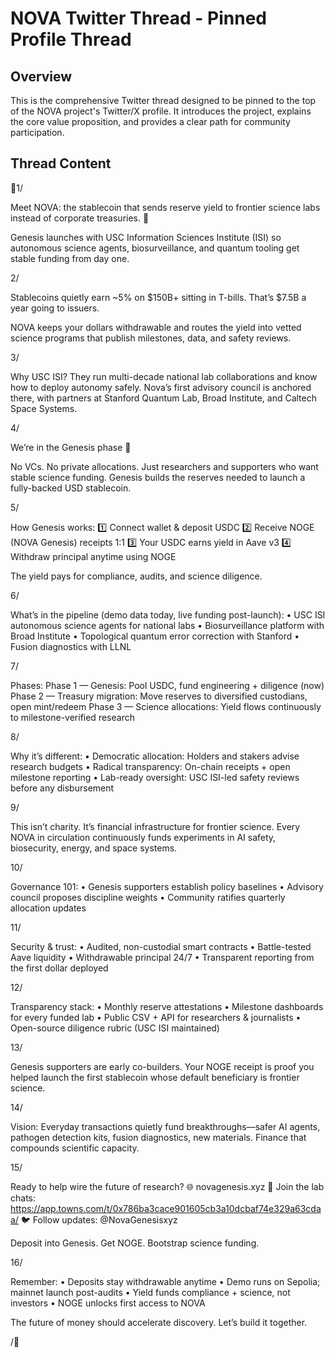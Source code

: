 # NOVA Twitter Thread - Pinned Profile Thread

## Overview
This is the comprehensive Twitter thread designed to be pinned to the top of the NOVA project's Twitter/X profile. It introduces the project, explains the core value proposition, and provides a clear path for community participation.

## Thread Content

🧵1/

Meet NOVA: the stablecoin that sends reserve yield to frontier science labs instead of corporate treasuries. 🌌

Genesis launches with USC Information Sciences Institute (ISI) so autonomous science agents, biosurveillance, and quantum tooling get stable funding from day one.

2/

Stablecoins quietly earn ~5% on $150B+ sitting in T-bills. That’s $7.5B a year going to issuers.

NOVA keeps your dollars withdrawable and routes the yield into vetted science programs that publish milestones, data, and safety reviews.

3/

Why USC ISI? They run multi-decade national lab collaborations and know how to deploy autonomy safely. Nova’s first advisory council is anchored there, with partners at Stanford Quantum Lab, Broad Institute, and Caltech Space Systems.

4/

We’re in the Genesis phase 🚀

No VCs. No private allocations. Just researchers and supporters who want stable science funding. Genesis builds the reserves needed to launch a fully-backed USD stablecoin.

5/

How Genesis works:
1️⃣ Connect wallet & deposit USDC
2️⃣ Receive NOGE (NOVA Genesis) receipts 1:1
3️⃣ Your USDC earns yield in Aave v3
4️⃣ Withdraw principal anytime using NOGE

The yield pays for compliance, audits, and science diligence.

6/

What’s in the pipeline (demo data today, live funding post-launch):
• USC ISI autonomous science agents for national labs
• Biosurveillance platform with Broad Institute
• Topological quantum error correction with Stanford
• Fusion diagnostics with LLNL

7/

Phases:
Phase 1 — Genesis: Pool USDC, fund engineering + diligence (now)
Phase 2 — Treasury migration: Move reserves to diversified custodians, open mint/redeem
Phase 3 — Science allocations: Yield flows continuously to milestone-verified research

8/

Why it’s different:
• Democratic allocation: Holders and stakers advise research budgets
• Radical transparency: On-chain receipts + open milestone reporting
• Lab-ready oversight: USC ISI-led safety reviews before any disbursement

9/

This isn’t charity. It’s financial infrastructure for frontier science. Every NOVA in circulation continuously funds experiments in AI safety, biosecurity, energy, and space systems.

10/

Governance 101:
• Genesis supporters establish policy baselines
• Advisory council proposes discipline weights
• Community ratifies quarterly allocation updates

11/

Security & trust:
• Audited, non-custodial smart contracts
• Battle-tested Aave liquidity
• Withdrawable principal 24/7
• Transparent reporting from the first dollar deployed

12/

Transparency stack:
• Monthly reserve attestations
• Milestone dashboards for every funded lab
• Public CSV + API for researchers & journalists
• Open-source diligence rubric (USC ISI maintained)

13/

Genesis supporters are early co-builders. Your NOGE receipt is proof you helped launch the first stablecoin whose default beneficiary is frontier science.

14/

Vision:
Everyday transactions quietly fund breakthroughs—safer AI agents, pathogen detection kits, fusion diagnostics, new materials. Finance that compounds scientific capacity.

15/

Ready to help wire the future of research?
🌐 novagenesis.xyz
💬 Join the lab chats: https://app.towns.com/t/0x786ba3cace901605cb3a10dcbaf74e329a63cdaa/
🐦 Follow updates: @NovaGenesisxyz

Deposit into Genesis. Get NOGE. Bootstrap science funding.

16/

Remember:
• Deposits stay withdrawable anytime
• Demo runs on Sepolia; mainnet launch post-audits
• Yield funds compliance + science, not investors
• NOGE unlocks first access to NOVA

The future of money should accelerate discovery. Let’s build it together.

/🧵
